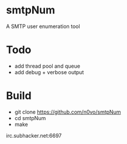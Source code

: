# smtpNum
A SMTP user enumeration tool



# Todo 
- add thread pool and queue
- add debug + verbose output



# Build

- git clone https://github.com/n0vo/smtpNum
- cd smtpNum
- make



irc.subhacker.net:6697
